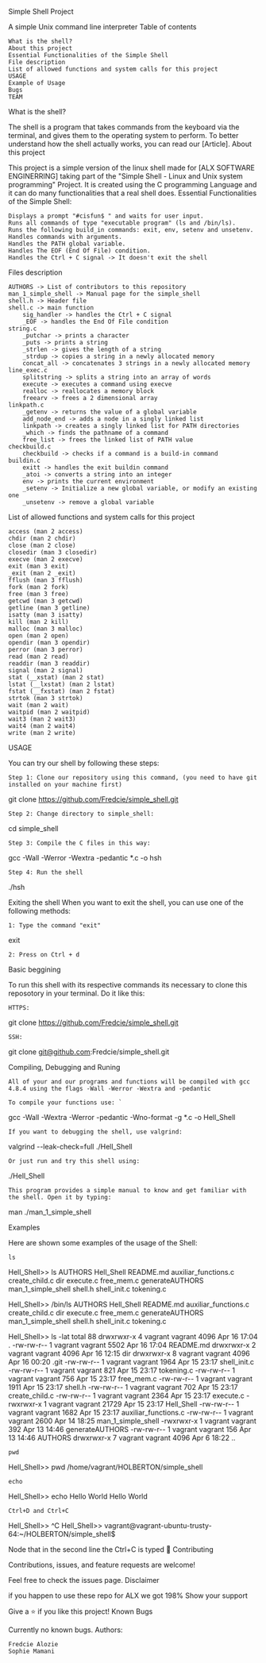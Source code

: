 Simple Shell Project

A simple Unix command line interpreter
Table of contents

    What is the shell?
    About this project
    Essential Functionalities of the Simple Shell
    File description
    List of allowed functions and system calls for this project
    USAGE
    Example of Usage
    Bugs
    TEAM

What is the shell?

The shell is a program that takes commands from the keyboard via the terminal, and gives them to the operating system to perform.
To better understand how the shell actually works, you can read our [Article].
About this project

This project is a simple version of the linux shell made for [ALX SOFTWARE ENGINERRING] taking part of the "Simple Shell - Linux and Unix system programming" Project.
It is created using the C programming Language and it can do many functionalities that a real shell does.
Essential Functionalities of the Simple Shell:

    Displays a prompt "#cisfun$ " and waits for user input.
    Runs all commands of type "executable program" (ls and /bin/ls).
    Runs the following build_in commands: exit, env, setenv and unsetenv.
    Handles commands with arguments.
    Handles the PATH global variable.
    Handles The EOF (End Of File) condition.
    Handles the Ctrl + C signal -> It doesn't exit the shell

Files description

    AUTHORS -> List of contributors to this repository
    man_1_simple_shell -> Manual page for the simple_shell
    shell.h -> Header file
    shell.c -> main function
        sig_handler -> handles the Ctrl + C signal
        _EOF -> handles the End Of File condition
    string.c
        _putchar -> prints a character
        _puts -> prints a string
        _strlen -> gives the length of a string
        _strdup -> copies a string in a newly allocated memory
        concat_all -> concatenates 3 strings in a newly allocated memory
    line_exec.c
        splitstring -> splits a string into an array of words
        execute -> executes a command using execve
        realloc -> reallocates a memory block
        freearv -> frees a 2 dimensional array
    linkpath.c
        _getenv -> returns the value of a global variable
        add_node_end -> adds a node in a singly linked list
        linkpath -> creates a singly linked list for PATH directories
        _which -> finds the pathname of a command
        free_list -> frees the linked list of PATH value
    checkbuild.c
        checkbuild -> checks if a command is a build-in command
    buildin.c
        exitt -> handles the exit buildin command
        _atoi -> converts a string into an integer
        env -> prints the current environment
        _setenv -> Initialize a new global variable, or modify an existing one
        _unsetenv -> remove a global variable

List of allowed functions and system calls for this project

    access (man 2 access)
    chdir (man 2 chdir)
    close (man 2 close)
    closedir (man 3 closedir)
    execve (man 2 execve)
    exit (man 3 exit)
    _exit (man 2 _exit)
    fflush (man 3 fflush)
    fork (man 2 fork)
    free (man 3 free)
    getcwd (man 3 getcwd)
    getline (man 3 getline)
    isatty (man 3 isatty)
    kill (man 2 kill)
    malloc (man 3 malloc)
    open (man 2 open)
    opendir (man 3 opendir)
    perror (man 3 perror)
    read (man 2 read)
    readdir (man 3 readdir)
    signal (man 2 signal)
    stat (__xstat) (man 2 stat)
    lstat (__lxstat) (man 2 lstat)
    fstat (__fxstat) (man 2 fstat)
    strtok (man 3 strtok)
    wait (man 2 wait)
    waitpid (man 2 waitpid)
    wait3 (man 2 wait3)
    wait4 (man 2 wait4)
    write (man 2 write)

USAGE

You can try our shell by following these steps:

    Step 1: Clone our repository using this command, (you need to have git installed on your machine first)

git clone https://github.com/Fredcie/simple_shell.git

    Step 2: Change directory to simple_shell:

cd simple_shell

    Step 3: Compile the C files in this way:

gcc -Wall -Werror -Wextra -pedantic *.c -o hsh

    Step 4: Run the shell

./hsh

Exiting the shell When you want to exit the shell, you can use one of the following methods:

    1: Type the command "exit"

exit

    2: Press on Ctrl + d
Basic beggining

To run this shell with its respective commands its necessary to clone this reposotory in your terminal. Do it like this:

    HTTPS:

git clone https://github.com/Fredcie/simple_shell.git

    SSH:

git clone git@github.com:Fredcie/simple_shell.git

Compiling, Debugging and Runing

    All of your and our programs and functions will be compiled with gcc 4.8.4 using the flags -Wall -Werror -Wextra and -pedantic

    To compile your functions use: `

gcc -Wall -Wextra -Werror -pedantic -Wno-format -g *.c -o Hell_Shell

    If you want to debugging the shell, use valgrind:

valgrind --leak-check=full ./Hell_Shell

    Or just run and try this shell using:

./Hell_Shell

    This program provides a simple manual to know and get familiar with the shell. Open it by typing:

man ./man_1_simple_shell

Examples

Here are shown some examples of the usage of the Shell:

    ls

Hell_Shell>> ls
AUTHORS  Hell_Shell  README.md auxiliar_functions.c  create_child.c  dir  execute.c  free_mem.c  generateAUTHORS  man_1_simple_shell  shell.h shell_init.c  tokening.c

Hell_Shell>> /bin/ls
AUTHORS  Hell_Shell  README.md	auxiliar_functions.c  create_child.c  dir  execute.c  free_mem.c  generateAUTHORS  man_1_simple_shell  shell.h shell_init.c  tokening.c

Hell_Shell>> ls -lat
total 88
drwxrwxr-x 4 vagrant vagrant  4096 Apr 16 17:04 .
-rw-rw-r-- 1 vagrant vagrant  5502 Apr 16 17:04 README.md
drwxrwxr-x 2 vagrant vagrant  4096 Apr 16 12:15 dir
drwxrwxr-x 8 vagrant vagrant  4096 Apr 16 00:20 .git
-rw-rw-r-- 1 vagrant vagrant  1964 Apr 15 23:17 shell_init.c
-rw-rw-r-- 1 vagrant vagrant   821 Apr 15 23:17 tokening.c
-rw-rw-r-- 1 vagrant vagrant   756 Apr 15 23:17 free_mem.c
-rw-rw-r-- 1 vagrant vagrant  1911 Apr 15 23:17 shell.h
-rw-rw-r-- 1 vagrant vagrant   702 Apr 15 23:17 create_child.c
-rw-rw-r-- 1 vagrant vagrant  2364 Apr 15 23:17 execute.c
-rwxrwxr-x 1 vagrant vagrant 21729 Apr 15 23:17 Hell_Shell
-rw-rw-r-- 1 vagrant vagrant  1682 Apr 15 23:17 auxiliar_functions.c
-rw-rw-r-- 1 vagrant vagrant  2600 Apr 14 18:25 man_1_simple_shell
-rwxrwxr-x 1 vagrant vagrant   392 Apr 13 14:46 generateAUTHORS
-rw-rw-r-- 1 vagrant vagrant   156 Apr 13 14:46 AUTHORS
drwxrwxr-x 7 vagrant vagrant  4096 Apr  6 18:22 ..

    pwd

Hell_Shell>> pwd
/home/vagrant/HOLBERTON/simple_shell

    echo

Hell_Shell>> echo Hello World
Hello World

    Ctrl+D and Ctrl+C

Hell_Shell>> ^C
Hell_Shell>> 
vagrant@vagrant-ubuntu-trusty-64:~/HOLBERTON/simple_shell$ 

Node that in the second line the Ctrl+C is typed
🤝 Contributing

Contributions, issues, and feature requests are welcome!

Feel free to check the issues page.
Disclaimer

if you happen to use these repo for ALX we got 198%
Show your support

Give a ⭐️ if you like this project!
Known Bugs

Currently no known bugs.
Authors:

    Fredcie Alozie
    Sophie Mamani

